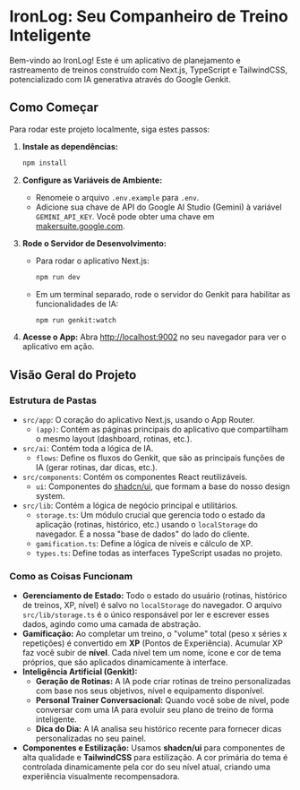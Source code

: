 
# IronLog: Seu Companheiro de Treino Inteligente

Bem-vindo ao IronLog! Este é um aplicativo de planejamento e rastreamento de treinos construído com Next.js, TypeScript e TailwindCSS, potencializado com IA generativa através do Google Genkit.

## Como Começar

Para rodar este projeto localmente, siga estes passos:

1.  **Instale as dependências:**
    ```bash
    npm install
    ```

2.  **Configure as Variáveis de Ambiente:**
    *   Renomeie o arquivo `.env.example` para `.env`.
    *   Adicione sua chave de API do Google AI Studio (Gemini) à variável `GEMINI_API_KEY`. Você pode obter uma chave em [makersuite.google.com](https://makersuite.google.com).

3.  **Rode o Servidor de Desenvolvimento:**
    *   Para rodar o aplicativo Next.js:
        ```bash
        npm run dev
        ```
    *   Em um terminal separado, rode o servidor do Genkit para habilitar as funcionalidades de IA:
        ```bash
        npm run genkit:watch
        ```

4.  **Acesse o App:**
    Abra [http://localhost:9002](http://localhost:9002) no seu navegador para ver o aplicativo em ação.

## Visão Geral do Projeto

### Estrutura de Pastas

*   `src/app`: O coração do aplicativo Next.js, usando o App Router.
    *   `(app)`: Contém as páginas principais do aplicativo que compartilham o mesmo layout (dashboard, rotinas, etc.).
*   `src/ai`: Contém toda a lógica de IA.
    *   `flows`: Define os fluxos do Genkit, que são as principais funções de IA (gerar rotinas, dar dicas, etc.).
*   `src/components`: Contém os componentes React reutilizáveis.
    *   `ui`: Componentes do [shadcn/ui](https://ui.shadcn.com/), que formam a base do nosso design system.
*   `src/lib`: Contém a lógica de negócio principal e utilitários.
    *   `storage.ts`: Um módulo crucial que gerencia todo o estado da aplicação (rotinas, histórico, etc.) usando o `localStorage` do navegador. É a nossa "base de dados" do lado do cliente.
    *   `gamification.ts`: Define a lógica de níveis e cálculo de XP.
    *   `types.ts`: Define todas as interfaces TypeScript usadas no projeto.

### Como as Coisas Funcionam

*   **Gerenciamento de Estado:** Todo o estado do usuário (rotinas, histórico de treinos, XP, nível) é salvo no `localStorage` do navegador. O arquivo `src/lib/storage.ts` é o único responsável por ler e escrever esses dados, agindo como uma camada de abstração.
*   **Gamificação:** Ao completar um treino, o "volume" total (peso x séries x repetições) é convertido em **XP** (Pontos de Experiência). Acumular XP faz você subir de **nível**. Cada nível tem um nome, ícone e cor de tema próprios, que são aplicados dinamicamente à interface.
*   **Inteligência Artificial (Genkit):**
    *   **Geração de Rotinas:** A IA pode criar rotinas de treino personalizadas com base nos seus objetivos, nível e equipamento disponível.
    *   **Personal Trainer Conversacional:** Quando você sobe de nível, pode conversar com uma IA para evoluir seu plano de treino de forma inteligente.
    *   **Dica do Dia:** A IA analisa seu histórico recente para fornecer dicas personalizadas no seu painel.
*   **Componentes e Estilização:** Usamos **shadcn/ui** para componentes de alta qualidade e **TailwindCSS** para estilização. A cor primária do tema é controlada dinamicamente pela cor do seu nível atual, criando uma experiência visualmente recompensadora.

    